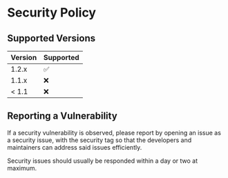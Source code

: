 # Security Policy

## Supported Versions

| Version | Supported          |
| ------- | ------------------ |
| 1.2.x   | :white_check_mark: |
| 1.1.x   | :x:                |
| < 1.1   | :x:                |

## Reporting a Vulnerability

If a security vulnerability is observed, please report by opening an issue as a security issue, with the security tag
so that the developers and maintainers can address said issues efficiently.

Security issues should usually be responded within a day or two at maximum.
